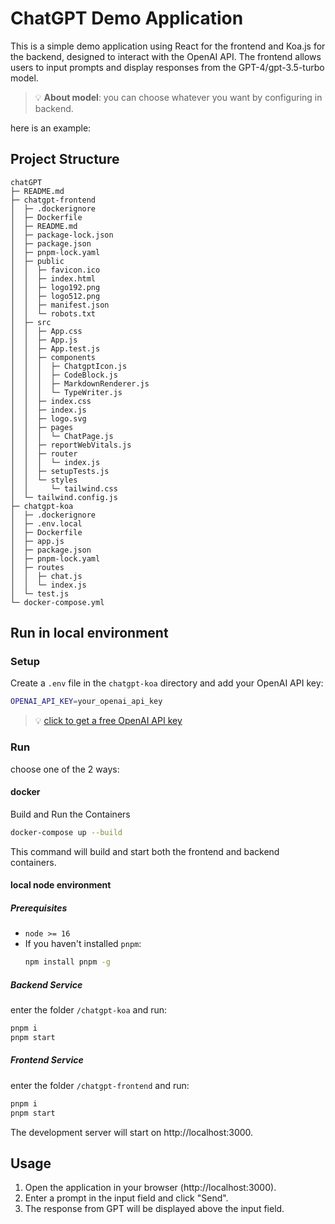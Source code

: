 # ChatGPT Demo Application

This is a simple demo application using React for the frontend and Koa.js for the backend, designed to interact with the OpenAI API. The frontend allows users to input prompts and display responses from the GPT-4/gpt-3.5-turbo model. 
> 💡 **About model**: you can choose whatever you want by configuring in backend.

here is an example:


## Project Structure

```
chatGPT
├─ README.md
├─ chatgpt-frontend
│  ├─ .dockerignore
│  ├─ Dockerfile
│  ├─ README.md
│  ├─ package-lock.json
│  ├─ package.json
│  ├─ pnpm-lock.yaml
│  ├─ public
│  │  ├─ favicon.ico
│  │  ├─ index.html
│  │  ├─ logo192.png
│  │  ├─ logo512.png
│  │  ├─ manifest.json
│  │  └─ robots.txt
│  ├─ src
│  │  ├─ App.css
│  │  ├─ App.js
│  │  ├─ App.test.js
│  │  ├─ components
│  │  │  ├─ ChatgptIcon.js
│  │  │  ├─ CodeBlock.js
│  │  │  ├─ MarkdownRenderer.js
│  │  │  └─ TypeWriter.js
│  │  ├─ index.css
│  │  ├─ index.js
│  │  ├─ logo.svg
│  │  ├─ pages
│  │  │  └─ ChatPage.js
│  │  ├─ reportWebVitals.js
│  │  ├─ router
│  │  │  └─ index.js
│  │  ├─ setupTests.js
│  │  └─ styles
│  │     └─ tailwind.css
│  └─ tailwind.config.js
├─ chatgpt-koa
│  ├─ .dockerignore
│  ├─ .env.local
│  ├─ Dockerfile
│  ├─ app.js
│  ├─ package.json
│  ├─ pnpm-lock.yaml
│  ├─ routes
│  │  ├─ chat.js
│  │  └─ index.js
│  └─ test.js
└─ docker-compose.yml

```

## Run in local environment

### Setup

Create a `.env` file in the `chatgpt-koa` directory and add your OpenAI API key:

```bash
OPENAI_API_KEY=your_openai_api_key
```

> 💡 [click to get a free OpenAI API key](https://github.com/chatanywhere/GPT_API_free)

### Run

choose one of the 2 ways:

#### docker

Build and Run the Containers

```sh
docker-compose up --build
```

This command will build and start both the frontend and backend containers.

#### local node environment

##### Prerequisites

- `node >= 16`
- If you haven't installed `pnpm`:
  ```bash
  npm install pnpm -g
  ```

##### Backend Service

enter the folder `/chatgpt-koa` and run:

```bash
pnpm i
pnpm start
```

##### Frontend Service

enter the folder `/chatgpt-frontend` and run:

```bash
pnpm i
pnpm start
```

The development server will start on http://localhost:3000.

## Usage

1. Open the application in your browser (http://localhost:3000).
2. Enter a prompt in the input field and click "Send".
3. The response from GPT will be displayed above the input field.

